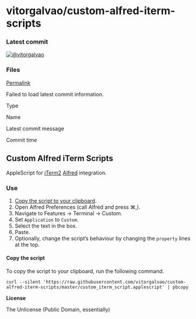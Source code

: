 # vitorgalvao/custom-alfred-iterm-scripts

### Latest commit

 [![@vitorgalvao](https://avatars.githubusercontent.com/u/1699443?s=48&v=4)](https://github.com/vitorgalvao)

### Files <a id="files"></a>

[Permalink](tree/vitorgalvao-custom-alfred-iterm-scripts.md)

 Failed to load latest commit information.

Type

Name

Latest commit message

Commit time

## Custom Alfred iTerm Scripts

AppleScript for [iTerm2](https://iterm2.com/) [Alfred](https://www.alfredapp.com/) integration.

### Use

1. [Copy the script to your clipboard]().
2. Open Alfred Preferences \(call Alfred and press ⌘,\).
3. Navigate to Features → Terminal → Custom.
4. Set `Application` to `Custom`.
5. Select the text in the box.
6. Paste.
7. Optionally, change the script’s behaviour by changing the `property` lines at the top.

#### Copy the script

To copy the script to your clipboard, run the following command.

```text
curl --silent 'https://raw.githubusercontent.com/vitorgalvao/custom-alfred-iterm-scripts/master/custom_iterm_script.applescript' | pbcopy
```

**License**

The Unlicense \(Public Domain, essentially\)

